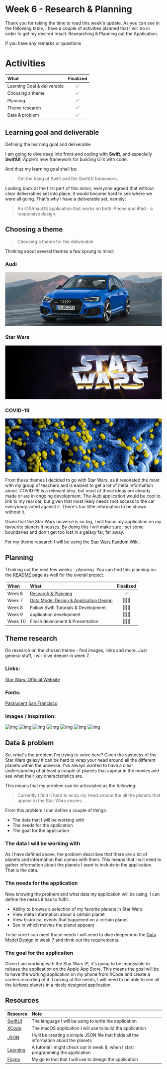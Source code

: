 # Week 6 - Research & Planning

Thank you for taking the time to read this week's update. As you can see in the following table, I have a couple of activities planned that I will do in order to get my desired result: Researching & Planning out the Application.

If you have any remarks or questions

# Activities
|What|Finalized|
|:---|:---:|
|Learning Goal & deliverable|✅|
|Choosing a theme|✅|
|Planning|✅|
|Theme research|✅|
|Data & problem|✅|

## Learning goal and deliverable
Defining the learning goal and deliverable

I am going to dive deep into front-end coding with **Swift**, and especially **SwiftUI**, Apple's new framework for building UI's with code.


And thus my learning goal shall be:

> Get the hang of Swift and the SwiftUI framework.

Looking back at the first part of this minor, everyone agreed that without clear deliverables set into place, it would become hard to see where we were all going. That's why I have a deliverable set, namely:

> An iOS/macOS application that works on both iPhone and iPad - a responsive design.

## Choosing a theme
> Choosing a theme for the deliverable

Thinking about several themes a few sprung to mind:

### Audi
![image](images/audi.jpg)

### Star Wars
![image](images/starwars.jpg)

### COVID-19
![image](images/covid.jpg)

From these themes I decided to go with Star Wars, as it resonated the most with my group of teachers and is easiest to get a lot of meta information about. COVID-19 is a relevant idea, but most of those ideas are already made or are in ongoing development. The Audi application would be cool to link to my real car, but given that most likely needs root access to the car everybody voted against it. There's too little information to be shown without it.

Given that the Star Wars universe is so big, I will focus my application on my favourite planets it houses. By doing this I will make sure I set some boundaries and don't get too lost in a galaxy far, far away.

For my theme research I will be using the [Star Wars Fandom Wiki](https://starwars.fandom.com/wiki).

## Planning
Thinking out the next few weeks - planning. You can find this planning on the [README](https://github.com/mwdossantos/kb-86) page as well for the overall project.

|When|What|Finalized|
|:---|:---|:---:|
|Week 6|[Research & Planning](https://github.com/mwdossantos/kb-86/blob/master/docs/week-6-research-and-planning.md)|✅|
|Week 7|[Data Model Design & Application Design](https://github.com/mwdossantos/kb-86/blob/master/docs/week-7-data-model-design-and-application-design.md)|🧑🏻‍💻|
|Week 8|Follow Swift Tutorials & Development|🧑🏻‍💻|
|Week 9|application development |🧑🏻‍💻|
|Week 10|Finish develoment & Presentation|🧑🏻‍💻|

## Theme research
Do research on the chosen theme - find images, links and more. Just general stuff, I will dive deeper in week 7.

### Links:
[Star Wars: Official Website](https://www.starwars.com/)

### Fonts:
[Paralucent](https://www.myfonts.com/fonts/device/paralucent/)
[San Francisco](https://developer.apple.com/fonts/)

### Images / inspiration:

![img](https://cdn.dribbble.com/users/808342/screenshots/10804502/media/c49bae730c270b3246683d0a3cc48513.jpg)
![img](https://cdn.dribbble.com/users/37585/screenshots/3286475/helm_shot359.png)
![img](https://cdn.dribbble.com/users/1032175/screenshots/8915549/media/45a1356a3948202b99d8c46e135749d7.png)
![img](https://cdn.dribbble.com/users/2096507/screenshots/4284503/starwars-hansolo-bg.jpg)
![img](https://cdn.dribbble.com/users/1575908/screenshots/8173066/media/a89e3e63d1924fb9918a9201acd27698.png)
![img](https://cdn.dribbble.com/users/15687/screenshots/8429874/media/e8ece76095c31f5f159cc1ac0487bfd9.png)
![img](https://cdn.dribbble.com/users/1575908/screenshots/8102158/media/7015d74623fd5577fd512ff9b76f63aa.jpg)

## Data & problem
So, what's the problem I'm trying to solve here? Given the vastness of the Star Wars galaxy it can be hard to wrap your head around all the different planets within the universe. I've always wanted to have a clear understanding of at least a couple of planets that appear in the movies and see what their key characteristics are.

This means that my problem can be articulated as the following:

> Currently I find it hard to wrap my head around the all the planets that appear in the Star Wars movies.

From this problem I can define a couple of things:

* The data that I will be working with
* The needs for the application
* The goal for the application

### The data I will be working with
As I have defined above, the problem describes that there are a lot of planets and information that comes with them. This means that I will need to gather information about the planets I want to include in the application. That is the data.

### The needs for the application
Now knowing the problem and what data my application will be using, I can define the needs it has to fulfill:

* Ability to browse a selection of my favorite planets in Star Wars
* View meta information about a certain planet
* View historical events that happened on a certain planet
* See in which movies the planet appears 

To be sure I can meet those needs I will need to dive deeper into the [Data Model Design](https://github.com/mwdossantos/kb-86/blob/master/docs/week-7-data-model-design-and-application-design.md) in week 7 and think out the requirements.

### The goal for the application
Given I am working with the Star Wars IP, it's going to be impossible to release the application on the Apple App Store. This means the goal will be to have the working application on my phone from XCode and create a screen recording of it. Looking at the needs, I will need to be able to see all the *kickass* planets in a nicely designed application.

## Resources

|Resource|Note|
|:---|:---|
|[SwiftUI](https://developer.apple.com/xcode/swiftui/)|The language I will be using to write the application|
|[XCode](https://developer.apple.com/xcode/)|The macOS application I will use to build the application|
|[JSON](https://www.ioscreator.com/tutorials/swiftui-json-list-tutorial)|I will be creating a simple JSON file that holds all the information about the planets|
|[Learning](https://designcode.io/swiftui?promo=learnswiftui)|A tutorial I might check out in week 8, when I start programming the application|
|[Figma](https://figma.com)|My go to tool that I will use to design the application|
